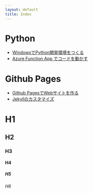 ```yaml
---
layout: default
title: Index
---
```


# Python
- [WindowsでPython開発環境をつくる](./python-devenv-windows)
- [Azure Function App でコードを動かす](./python-azure-functions)

# Github Pages
- [Github PagesでWebサイトを作る](./github-pages-setup)
- [Jekyllのカスタマイズ](./github-pages-jekyll-customize)

# H1
## H2
### H3
#### H4
##### H5
###### H6